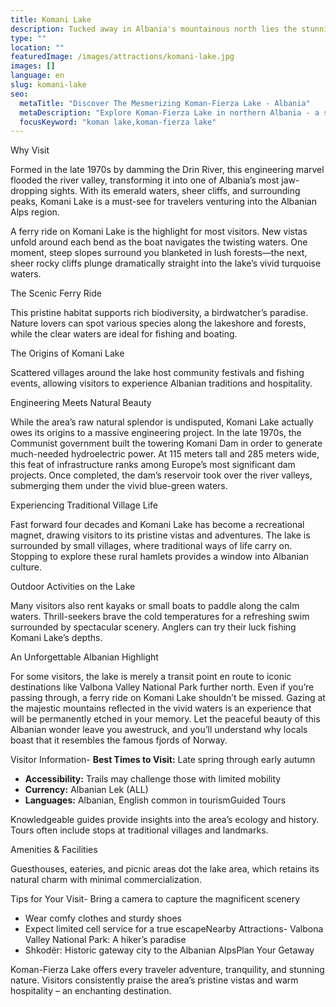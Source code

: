 ```yaml
---
title: Komani Lake
description: Tucked away in Albania's mountainous north lies the stunning Komani Lake, an artificial reservoir with natural beauty akin to Norway's famed fjords.
type: ""
location: ""
featuredImage: /images/attractions/komani-lake.jpg
images: []
language: en
slug: komani-lake
seo:
  metaTitle: "Discover The Mesmerizing Koman-Fierza Lake - Albania"
  metaDescription: "Explore Koman-Fierza Lake in northern Albania - a scenic natural wonderland promising immersion into breathtaking vistas and tranquility."
  focusKeyword: "koman lake,koman-fierza lake"
---
```


Why Visit

Formed in the late 1970s by damming the Drin River, this engineering marvel flooded the river valley, transforming it into one of Albania’s most jaw-dropping sights. With its emerald waters, sheer cliffs, and surrounding peaks, Komani Lake is a must-see for travelers venturing into the Albanian Alps region.

A ferry ride on Komani Lake is the highlight for most visitors. New vistas unfold around each bend as the boat navigates the twisting waters. One moment, steep slopes surround you blanketed in lush forests—the next, sheer rocky cliffs plunge dramatically straight into the lake’s vivid turquoise waters.

The Scenic Ferry Ride

This pristine habitat supports rich biodiversity, a birdwatcher’s paradise. Nature lovers can spot various species along the lakeshore and forests, while the clear waters are ideal for fishing and boating.

The Origins of Komani Lake

Scattered villages around the lake host community festivals and fishing events, allowing visitors to experience Albanian traditions and hospitality.

Engineering Meets Natural Beauty

While the area’s raw natural splendor is undisputed, Komani Lake actually owes its origins to a massive engineering project. In the late 1970s, the Communist government built the towering Komani Dam in order to generate much-needed hydroelectric power. At 115 meters tall and 285 meters wide, this feat of infrastructure ranks among Europe’s most significant dam projects. Once completed, the dam’s reservoir took over the river valleys, submerging them under the vivid blue-green waters.

Experiencing Traditional Village Life

Fast forward four decades and Komani Lake has become a recreational magnet, drawing visitors to its pristine vistas and adventures. The lake is surrounded by small villages, where traditional ways of life carry on. Stopping to explore these rural hamlets provides a window into Albanian culture.

Outdoor Activities on the Lake

Many visitors also rent kayaks or small boats to paddle along the calm waters. Thrill-seekers brave the cold temperatures for a refreshing swim surrounded by spectacular scenery. Anglers can try their luck fishing Komani Lake’s depths.

An Unforgettable Albanian Highlight

For some visitors, the lake is merely a transit point en route to iconic destinations like Valbona Valley National Park further north. Even if you’re passing through, a ferry ride on Komani Lake shouldn’t be missed. Gazing at the majestic mountains reflected in the vivid waters is an experience that will be permanently etched in your memory. Let the peaceful beauty of this Albanian wonder leave you awestruck, and you’ll understand why locals boast that it resembles the famous fjords of Norway.

Visitor Information-   **Best Times to Visit:** Late spring through early autumn
-   **Accessibility:** Trails may challenge those with limited mobility
-   **Currency:** Albanian Lek (ALL)
-   **Languages:** Albanian, English common in tourismGuided Tours

Knowledgeable guides provide insights into the area’s ecology and history. Tours often include stops at traditional villages and landmarks.

Amenities & Facilities

Guesthouses, eateries, and picnic areas dot the lake area, which retains its natural charm with minimal commercialization.

Tips for Your Visit-   Bring a camera to capture the magnificent scenery
-   Wear comfy clothes and sturdy shoes
-   Expect limited cell service for a true escapeNearby Attractions-   Valbona Valley National Park: A hiker’s paradise
-   Shkodër: Historic gateway city to the Albanian AlpsPlan Your Getaway

Koman-Fierza Lake offers every traveler adventure, tranquility, and stunning nature. Visitors consistently praise the area’s pristine vistas and warm hospitality – an enchanting destination.

